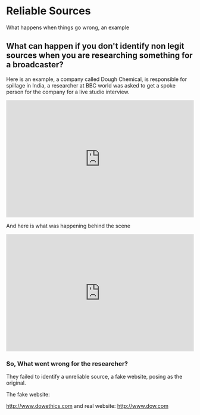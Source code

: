 # Reliable Sources

What happens when things go wrong, an example

## What can happen if you don't identify non legit sources when you are researching something for a broadcaster?

Here is an example, a company called Dough Chemical, is responsible for spillage in India, a researcher at BBC world was asked to get a spoke person for the company for a live studio interview.

<iframe width="100%" height="315" src="https://www.youtube.com/embed/LiWlvBro9eI?rel=0" frameborder="0" allowfullscreen></iframe>


<!-- tip: watch up to min 00:37 then pause  -->

And here is what was happening behind the scene

<iframe width="100%" height="315" src="https://www.youtube.com/embed/OazUh0Ym8rc?rel=0&amp;start=1585" frameborder="0" allowfullscreen></iframe>



<!--  tip: fast forward to min 26:25 to see the behind the scene of the BBC world interview, for some context. -->

### So, What went wrong for the researcher?

They failed to identify a unreliable source, a fake website, posing as the original.

The fake website: 

http://www.dowethics.com and real website: http://www.dow.com

